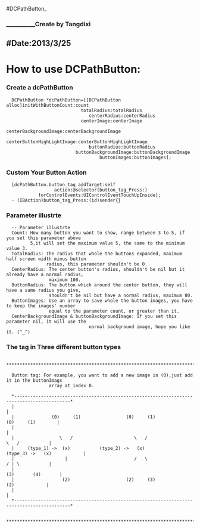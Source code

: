 #DCPathButton_  
### __________Create by Tangdixi
#Date:2013/3/25
---------------------

How to use DCPathButton:
=================================================
### Create a dcPathButton

 	  DCPathButton *dcPathButton=[[DCPathButton alloc]initWithButtonCount:count 
								totalRadius:totalRadius 
							       centerRadius:centerRadius 
								centerImage:centerImage
					              centerBackgroundImage:centerBackgroundImage 
						 centerButtonHighLightImage:centerButtonHighLightImage 
						 	       buttonRadius:buttonRadius 
						      buttonBackgroundImage:buttonBackgroundImage 
						               buttonImages:buttonImages];	
### Custom Your Button Action
	  [dcPathButton.button_tag addTarget:self 
					  action:@selector(button_tag_Press:) 
				forControlEvents:UIControlEventTouchUpInside];
	  - (IBAction)button_tag_Press:(id)sender{}  

### Parameter illustrte

	  -- Parameter illustrte
	  Count: How many button you want to show, range between 3 to 5, if you set this parameter above 
	         5,it will set the maximum value 5, the same to the minimum value 3.
	  TotalRadius: The radius that whole the buttons expanded, maximum half screen width minus button
	               radius, this parameter shouldn't be 0.
	  CenterRadius: The center button's radius, shouldn't be nil but it already have a normal radius,
	                maximum 100.
	  ButtonRadius: The button which around the center button, they will have a same radius you give,
	                shouldn't be nil but have a normal radius, maximum 80.
	  ButtonImages: Use an array to save whole the button images, you have to keep the images' number
	                equal to the parameter count, or greater than it.
	  CenterBackgroundImage & buttonBackgroundImage: If you set this parameter nil, it will use the 
	    						   normal background image, hope you like it. (^_^)
	
	
### The tag in Three different button types

	  ***********************************************************************************************
	
	  Button tag: For example, you want to add a new image in (0),just add it in the buttonImags
	                array at index 0.
	
	  *-------------------------------------------------------------------------------------------*
	  |                                                                                           |
	  |              (0)     (1)                 (0)     (1)                   (0)     (1)        |
	  |                                                                                           |
	  |                 \   /                       \   /                         \   /           |
	  |     (type_1) ->  (x)           (type_2) ->   (x)             (type_3) ->   (x)            |
	  |                   |                         /   \                         / | \           |
	  |                                                                       (3)       (4)       |
	  |                  (2)                     (2)     (3)                       (2)            |
	  |                                                                                           |
	  *-------------------------------------------------------------------------------------------*
	
	  ***********************************************************************************************
